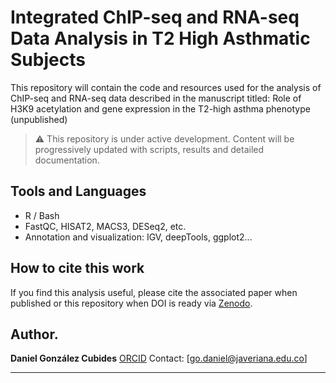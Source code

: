 # Integrated ChIP-seq and RNA-seq Data Analysis in T2 High Asthmatic Subjects
This repository will contain the code and resources used for the analysis of ChIP-seq and RNA-seq data described in the manuscript titled: Role of H3K9 acetylation and gene expression in the T2-high asthma phenotype (unpublished)

> ⚠️ This repository is under active development. Content will be progressively updated with scripts, results and detailed documentation.

## Tools and Languages

- R / Bash
- FastQC, HISAT2, MACS3, DESeq2, etc.
- Annotation and visualization: IGV, deepTools, ggplot2...

## How to cite this work

If you find this analysis useful, please cite the associated paper when published or this repository when DOI is ready via [Zenodo]().

## Author.

**Daniel González Cubides** 
[ORCID](https://orcid.org/0000-0001-8225-4394)
Contact: [go.daniel@javeriana.edu.co]

---
